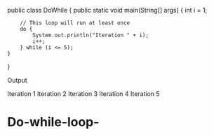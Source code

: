 public class DoWhile {
    public static void main(String[] args) {
        int i = 1;

        // This loop will run at least once
        do {
            System.out.println("Iteration " + i);
            i++;
        } while (i <= 5);
    }
}

Output 

Iteration 1
Iteration 2
Iteration 3
Iteration 4
Iteration 5
# Do-while-loop-
